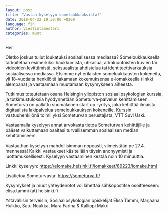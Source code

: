 ```yaml
---
layout: post
title: "Vastaa kyselyyn someloukkauksista!"
date: 2018-04-22 19:30:00 +0200
language: fin
author: Viestintämestari
categories: muut
---
```

Hei!

Oletko joskus tullut loukatuksi sosiaalisessa mediassa? Someloukkauksella tarkoitetaan esimerkiksi haukkumista, uhkailua, arkaluontoisten kuvien tai videoiden levittämistä, seksuaalista ahdistelua tai identiteettivarkauksia sosiaalisessa mediassa. Etsimme nyt erilaisten someloukkausten kokeneita, yli 18-vuotiaita henkilöitä jakamaan kokemuksensa e-lomakkeella (linkki alempana) ja vastaamaan muutamaan kysymykseen aiheesta.

Tutkimus toteutetaan osana Helsingin yliopiston sosiaalipsykologian kurssia, ja tutkimustuloksia hyödynnetään Someturva-palvelun kehittämiseen. Someturva on palkittu suomalainen start up -yritys, joka kehittää ilmaista digitaalista lakipalvelua someloukkauksen kokeneille. Kurssin vastuuhenkilönä toimii yksi Someturvan perustajista, VTT Suvi Uski.

Vastaamalla kyselyyn annat arvokasta tietoa Someturvan kehittäjille ja pääset vaikuttamaan osaltasi turvallisemman sosiaalisen median kehittämiseen!

Vastaathan kyselyyn mahdollisimman nopeasti, viimeistään pe 27.4. mennessä! Kaikki vastaukset käsitellään täysin anonyymisti ja luottamuksellisesti. Kyselyyn vastaaminen kestää noin 10 minuuttia.
 
Linkki kyselyyn: <https://elomake.helsinki.fi/lomakkeet/89223/lomake.html>

Lisätietoa Someturvasta: <https://someturva.fi/>

Kysymykset ja muut yhteydenotot voi lähettää sähköpostitse osoitteeseen: elisa.tammi (at) helsinki.fi

Ystävällisin terveisin, 
Sosiaalipsykologian opiskelijat Elisa Tammi, Marjaana Hulkko, Satu Noukka, Mara Farina & Kalliopi Makri